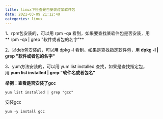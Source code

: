 ```yaml
---
title: linux下检查是否安装过某软件包
date: 2021-03-09 21:12:40
categories: linux
---
```

1、rpm包安装的，可以用 rpm -qa 看到，如果要查找某软件包是否安装，用** rpm -qa | grep "软件或者包的名字"**

2、以deb包安装的，可以用 dpkg -l 看到。如果是查找指定软件包，用 **dpkg -l | grep "软件或者包的名字"**

3、yum方法安装的，可以用 yum list installed 查找，如果是查找指定包，用 **yum list installed | grep "软件名或者包名"**

**举例：查看是否安装了gcc**

```
yum list installed | grep "gcc"
```
安装gcc
```
yum -y install gcc
```
